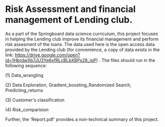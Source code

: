 # Risk Assessment and financial management of Lending club. 

As a part of the Springboard data science curriculum, this project focuses in helping the Lending club improve its financial management and perform risk assesment of the loans. The data used here is the open access data provided by the Lending club (for convenience, a copy of data exists in the link: https://drive.google.com/open?id=1HbrdwXb7JU3Ye6xfRLcBLbXBPs28_ipP) . The files should run in the following sequence: 

(1) Data_wrangling

(2) Data Exploration, Gradient_boosting_Randomized Search, Predicting_returns

(3) Customer's classification

(4) Risk_comparision

Further, the 'Report.pdf' provides a non-technical summary of this project. 

